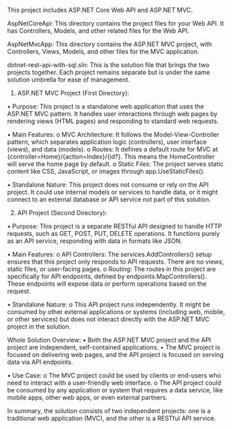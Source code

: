 This project includes ASP.NET Core Web API and ASP.NET MVC.

AspNetCoreApi: This directory contains the project files for your Web API. It has Controllers, Models, and other related files for the Web API.

AspNetMvcApp: This directory contains the ASP.NET MVC project, with Controllers, Views, Models, and other files for the MVC application.

dotnet-rest-api-with-sql.sln: This is the solution file that brings the two projects together. Each project remains separate but is under the same solution umbrella for ease of management.


1. ASP.NET MVC Project (First Directory):

•	Purpose: This project is a standalone web application that uses the ASP.NET MVC pattern. It handles user interactions through web pages by rendering views (HTML pages) and responding to standard web requests.

•	Main Features:
o	MVC Architecture: It follows the Model-View-Controller pattern, which separates application logic (controllers), user interface (views), and data (models).
o	Routes: It defines a default route for MVC at {controller=Home}/{action=Index}/{id?}. This means the HomeController will serve the home page by default.
o	Static Files: The project serves static content like CSS, JavaScript, or images through app.UseStaticFiles().

•	Standalone Nature: This project does not consume or rely on the API project. It could use internal models or services to handle data, or it might connect to an external database or API service not part of this solution.


2. API Project (Second Directory):

•	Purpose: This project is a separate RESTful API designed to handle HTTP requests, such as GET, POST, PUT, DELETE operations. It functions purely as an API service, responding with data in formats like JSON.

•	Main Features:
o	API Controllers: The services.AddControllers() setup ensures that this project only responds to API requests. There are no views, static files, or user-facing pages.
o	Routing: The routes in this project are specifically for API endpoints, defined by endpoints.MapControllers(). These endpoints will expose data or perform operations based on the request.

•	Standalone Nature:
o	This API project runs independently. It might be consumed by other external applications or systems (including web, mobile, or other services) but does not interact directly with the ASP.NET MVC project in the solution.

Whole Solution Overview:
•	Both the ASP.NET MVC project and the API project are independent, self-contained applications.
•	The MVC project is focused on delivering web pages, and the API project is focused on serving data via API endpoints.

•	Use Case:
o	The MVC project could be used by clients or end-users who need to interact with a user-friendly web interface.
o	The API project could be consumed by any application or system that requires a data service, like mobile apps, other web apps, or even external partners.

In summary, the solution consists of two independent projects: one is a traditional web application (MVC), and the other is a RESTful API service.
